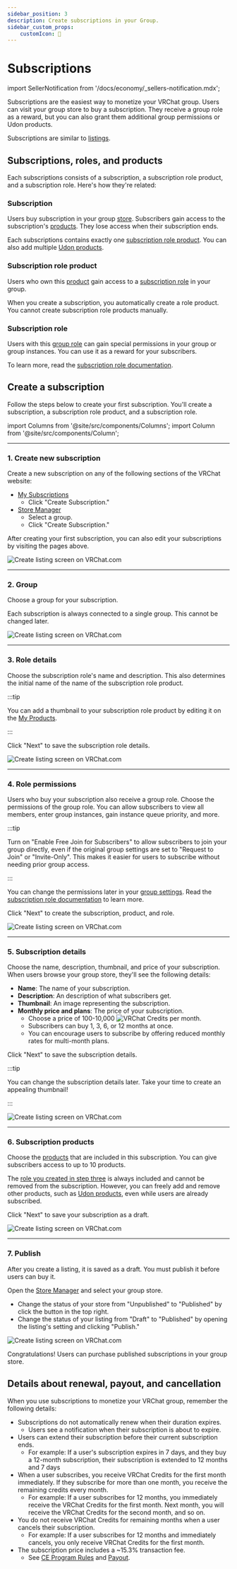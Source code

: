 ```yaml
---
sidebar_position: 3
description: Create subscriptions in your Group.
sidebar_custom_props:
    customIcon: 👛
---
```



# Subscriptions

import SellerNotification from '/docs/economy/_sellers-notification.mdx';

<SellerNotification/>

Subscriptions are the easiest way to monetize your VRChat group. Users can visit your group store to buy a subscription. They receive a group role as a reward, but you can also grant them additional group permissions or Udon products.

Subscriptions are similar to [listings](/economy/listings).

## Subscriptions, roles, and products

Each subscriptions consists of a subscription, a subscription role product, and a subscription role. Here's how they're related:

<Columns> 
<Column className='text--left'>

### Subscription

Users buy subscription in your group [store](/economy/store). Subscribers gain access to the subscription's [products](/economy/products/). They lose access when their subscription ends.

Each subscriptions contains exactly one [subscription role product](#subscription-role-product). You can also add multiple [Udon products](/economy/products/udon).



</Column>
<Column className='text--left'>

### Subscription role product

Users who own this [product](/economy/products/) gain access to a [subscription role](#subscription-role) in your group.

When you create a subscription, you automatically create a role product. You cannot create subscription role products manually.


</Column>
<Column className='text--left'>

### Subscription role

Users with this [group role](https://wiki.vrchat.com/wiki/Groups#Group_roles_and_permissions) can gain special permissions in your group or group instances. You can use it as a reward for your subscribers.

To learn more, read the [subscription role documentation](/economy/products/paid-role).

</Column>
</Columns>

## Create a subscription

Follow the steps below to create your first subscription. You'll create a subscription, a subscription role product, and a subscription role.

import Columns from '@site/src/components/Columns';
import Column from '@site/src/components/Column';

---

<Columns> 
<Column className='text--left'>

### 1. Create new subscription

Create a new subscription on any of the following sections of the VRChat website: 

- [My Subscriptions](https://vrchat.com/home/marketplace/storefront/subscriptions)
	- Click "Create Subscription."
- [Store Manager](https://vrchat.com/home/marketplace/storefront/stores/)
	- Select a group.
	- Click "Create Subscription."

After creating your first subscription, you can also edit your subscriptions by visiting the pages above.

</Column>
<Column className='text--right'>

![Create listing screen on VRChat.com](/img/economy/listings/subscription-create.png)

</Column>
</Columns>

---

<Columns> 
<Column className='text--left'>

### 2. Group

Choose a group for your subscription.

Each subscription is always connected to a single group. This cannot be changed later.

</Column>
<Column className='text--left'>

![Create listing screen on VRChat.com](/img/economy/listings/subscription-select-group.png)

</Column>
</Columns>

---

<Columns> 
<Column className='text--left'>

### 3. Role details

Choose the subscription role's name and description. This also determines the initial name of the name of the subscription role product.

:::tip

You can add a thumbnail to your subscription role product by editing it on the [My Products](https://vrchat.com/home/marketplace/storefront/products/). 

:::

Click "Next" to save the subscription role details.

</Column>
<Column className='text--left'>

![Create listing screen on VRChat.com](/img/economy/listings/subscription-create-role.png)

</Column>
</Columns>

---

<Columns> 
<Column className='text--left'>

### 4. Role permissions

Users who buy your subscription also receive a group role. Choose the permissions of the group role. You can allow subscribers to view all members, enter group instances, gain instance queue priority, and more.

:::tip

Turn on "Enable Free Join for Subscribers" to allow subscribers to join your group directly, even if the original group settings are set to "Request to Join" or "Invite-Only". This makes it easier for users to subscribe without needing prior group access.

:::

You can change the permissions later in your [group settings](https://vrchat.com/home/groups). Read the [subscription role documentation](/economy/products/paid-role) to learn more.

Click "Next" to create the subscription, product, and role.

</Column>
<Column className='text--left'>

![Create listing screen on VRChat.com](/img/economy/listings/subscription-choose-permissions.png)


</Column>
</Columns>

---

<Columns> 
<Column className='text--left'>

### 5. Subscription details

Choose the name, description, thumbnail, and price of your subscription. When users browse your group store, they'll see the following details:

- **Name**: The name of your subscription.
- **Description**: An description of what subscribers get.
- **Thumbnail**: An image representing the subscription.
- **Monthly price and plans**: The price of your subscription.
	- Choose a price of 100-10,000 ![VRChat Credits](/img/economy/Icons_Credits@20.svg) per month.
	- Subscribers can buy 1, 3, 6, or 12 months at once.
	- You can encourage users to subscribe by offering reduced monthly rates for multi-month plans.

Click "Next" to save the subscription details.

:::tip

You can change the subscription details later. Take your time to create an appealing thumbnail!

:::

</Column>
<Column className='text--left'>

![Create listing screen on VRChat.com](/img/economy/listings/subscription-create-details.png)

</Column>
</Columns>

---

<Columns> 
<Column className='text--left'>

### 6. Subscription products

Choose the [products](/economy/products/) that are included in this subscription. You can give subscribers access to up to 10 products.

The [role you created in step three](/economy/subscriptions#3-role-details) is always included and cannot be removed from the subscription. However, you can freely add and remove other products, such as [Udon products](/economy/products/udon), even while users are already subscribed.

Click "Next" to save your subscription as a draft.

</Column>
<Column className='text--left'>

![Create listing screen on VRChat.com](/img/economy/listings/subscription-create-choose-products.png)

</Column>
</Columns>

---

<Columns> 
<Column className='text--left'>

### 7. Publish

After you create a listing, it is saved as a draft. You must publish it before users can buy it.

Open the [Store Manager](https://vrchat.com/home/marketplace/storefront/stores/) and select your group store.

- Change the status of your store from "Unpublished" to "Published" by click the button in the top right.
- Change the status of your listing from "Draft" to "Published" by opening the listing's setting and clicking "Publish."

</Column>
<Column className='text--left'>

![Create listing screen on VRChat.com](/img/economy/listings/subscription-publish.png)

</Column>
</Columns>

Congratulations! Users can purchase published subscriptions in your group store.

## Details about renewal, payout, and cancellation

When you use subscriptions to monetize your VRChat group, remember the following details:

- Subscriptions do not automatically renew when their duration expires.
	- Users see a notification when their subscription is about to expire.
- Users can extend their subscription before their current subscription ends.
	- For example: If a user's subscription expires in 7 days, and they buy a 12-month subscription, their subscription is extended to 12 months and 7 days
- When a user subscribes, you receive VRChat Credits for the first month immediately. If they subscribe for more than one month, you receive the remaining credits every month.
	- For example: If a user subscribes for 12 months, you immediately receive the VRChat Credits for the first month. Next month, you will receive the VRChat Credits for the second month, and so on.
- You do not receive VRChat Credits for remaining months when a user cancels their subscription.
	- For example: If a user subscribes for 12 months and immediately cancels, you only receive VRChat Credits for the first month.
- The subscription price includes a ~15.3% transaction fee.
	- See [CE Program Rules](https://hello.vrchat.com/legal/economy) and [Payout](/economy/payout).

